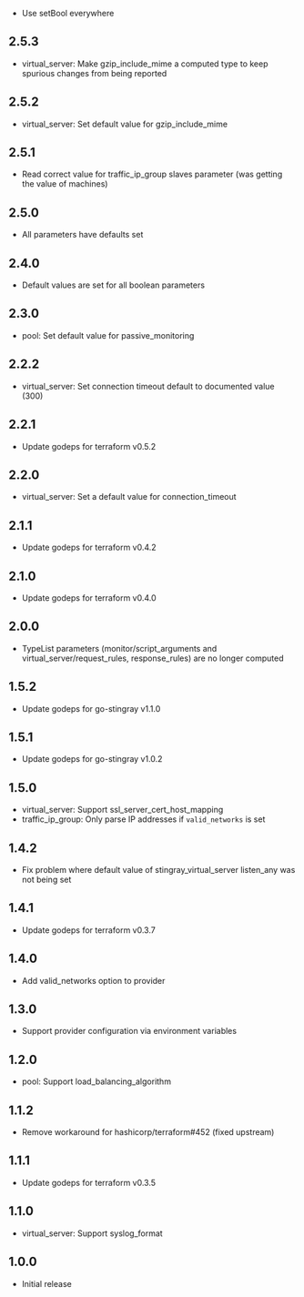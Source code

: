 * Use setBool everywhere

## 2.5.3

* virtual_server: Make gzip_include_mime a computed type to keep
  spurious changes from being reported

## 2.5.2

* virtual_server: Set default value for gzip_include_mime

## 2.5.1

* Read correct value for traffic_ip_group slaves parameter (was
  getting the value of machines)

## 2.5.0

* All parameters have defaults set

## 2.4.0

* Default values are set for all boolean parameters

## 2.3.0

* pool: Set default value for passive_monitoring

## 2.2.2

* virtual_server: Set connection timeout default to documented value
  (300)

## 2.2.1

* Update godeps for terraform v0.5.2

## 2.2.0

* virtual_server: Set a default value for connection_timeout

## 2.1.1

* Update godeps for terraform v0.4.2

## 2.1.0

* Update godeps for terraform v0.4.0

## 2.0.0

* TypeList parameters (monitor/script_arguments and
  virtual_server/request_rules, response_rules) are no longer computed

## 1.5.2

* Update godeps for go-stingray v1.1.0

## 1.5.1

* Update godeps for go-stingray v1.0.2

## 1.5.0

* virtual_server: Support ssl_server_cert_host_mapping
* traffic_ip_group: Only parse IP addresses if `valid_networks` is set

## 1.4.2

* Fix problem where default value of stingray_virtual_server
  listen_any was not being set

## 1.4.1

* Update godeps for terraform v0.3.7

## 1.4.0

* Add valid_networks option to provider

## 1.3.0

* Support provider configuration via environment variables

## 1.2.0

* pool: Support load_balancing_algorithm

## 1.1.2

* Remove workaround for hashicorp/terraform#452 (fixed upstream)

## 1.1.1

* Update godeps for terraform v0.3.5

## 1.1.0

* virtual_server: Support syslog_format

## 1.0.0

 * Initial release
